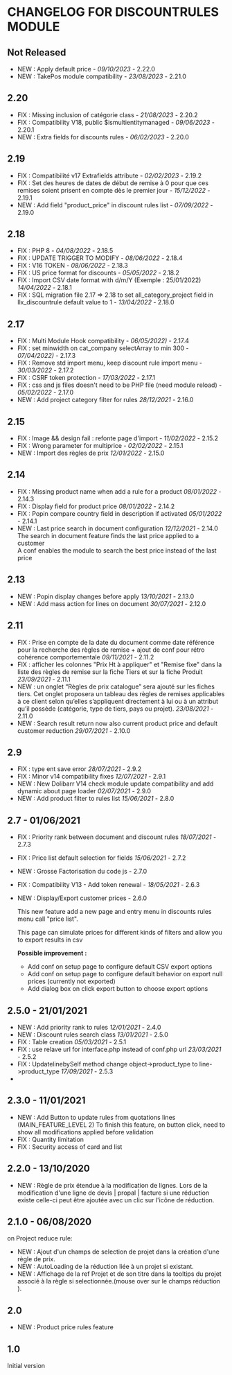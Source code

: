 # CHANGELOG FOR DISCOUNTRULES MODULE

## Not Released

- NEW : Apply default price - *09/10/2023* - 2.22.0
- NEW : TakePos module compatibility - *23/08/2023* - 2.21.0

## 2.20

- FIX : Missing inclusion of catégorie class - *21/08/2023* - 2.20.2
- FIX : Compatibility V18, public $ismultientitymanaged - *09/06/2023* - 2.20.1
- NEW : Extra fields for discounts rules - *06/02/2023* - 2.20.0

## 2.19

- FIX : Compatibilité v17 Extrafields attribute - *02/02/2023* - 2.19.2
- FIX : Set des heures de dates de début de remise à 0 pour que ces remises soient prisent en compte dès le premier jour - *15/12/2022* - 2.19.1
- NEW : Add field "product_price" in discount rules list - *07/09/2022* - 2.19.0

## 2.18

- FIX : PHP 8  - *04/08/2022* - 2.18.5  
- FIX : UPDATE TRIGGER TO MODIFY  - *08/06/2022* - 2.18.4  
- FIX : V16 TOKEN - *08/06/2022* - 2.18.3
- FIX : US price format for discounts - *05/05/2022* - 2.18.2
- FIX : Import CSV date format with d/m/Y (Exemple : 25/01/2022) *14/04/2022* - 2.18.1
- FIX : SQL migration file 2.17 => 2.18 to set all_category_project field in llx_discountrule default value to 1 - *13/04/2022* - 2.18.0


## 2.17
- FIX : Multi Module Hook compatibility - *06/05/2022)* - 2.17.4
- FIX : set minwidth on cat_company selectArray to min 300  - *07/04/2022)* - 2.17.3  
- FIX : Remove std import menu, keep discount rule import menu - *30/03/2022* - 2.17.2
- FIX : CSRF token protection - *17/03/2022* - 2.17.1
- FIX : css and js files doesn't need to be PHP file (need module reload) - *05/02/2022* - 2.17.0
- NEW : Add project category filter for rules *28/12/2021* - 2.16.0

## 2.15

- FIX : Image && design fail : refonte page d'import - *11/02/2022* - 2.15.2
- FIX : Wrong parameter for multiprice - *02/02/2022* - 2.15.1
- NEW : Import des règles de prix  *12/01/2022* - 2.15.0

## 2.14

- FIX : Missing product name when add a rule for a product *08/01/2022* - 2.14.3
- FIX : Display field for product price *08/01/2022* - 2.14.2
- FIX : Popin compare country field in description if activated *05/01/2022* - 2.14.1
- NEW : Last price search in document configuration *12/12/2021* - 2.14.0  
  The search in document feature finds the last price applied to a customer  
  A conf enables the module to search the best price instead of the last price

## 2.13

- NEW : Popin display changes before apply *13/10/2021* - 2.13.0
- NEW : Add mass action for lines on document *30/07/2021* - 2.12.0

## 2.11

- FIX : Prise en compte de la date du document comme date référence pour la recherche des règles de remise + ajout de conf pour rétro cohérence comportementale *09/11/2021* - 2.11.2
- FIX : afficher les colonnes "Prix Ht à appliquer" et "Remise fixe" dans la liste des règles de remise sur la fiche Tiers et sur la fiche Produit *23/09/2021* - 2.11.1
- NEW : un onglet “Règles de prix catalogue” sera ajouté sur les fiches tiers. Cet onglet proposera un tableau des règles de remises applicables à ce client selon qu’elles s’appliquent directement à lui ou à un attribut qu’il possède (catégorie, type de tiers, pays ou projet). *23/08/2021* - 2.11.0
- NEW : Search result return now also current product price and default customer reduction *29/07/2021* - 2.10.0

## 2.9

- FIX : type ent save error *28/07/2021* - 2.9.2
- FIX : Minor v14 compatibility fixes *12/07/2021* - 2.9.1
- NEW : New Dolibarr V14 check module update compatibility and add dynamic about page loader  *02/07/2021* - 2.9.0
- NEW : Add product filter to rules list *15/06/2021* - 2.8.0

## 2.7 - 01/06/2021

- FIX : Priority rank between document and discount rules  *18/07/2021* - 2.7.3
- FIX : Price list default selection for fields *15/06/2021* - 2.7.2
- NEW : Grosse Factorisation du code js - 2.7.0
- FIX : Compatibility V13 - Add token renewal - *18/05/2021* - 2.6.3
- NEW : Display/Export customer prices  - 2.6.0

  This new feature add a new page and entry menu in discounts rules menu call "price list".
  
  This page can simulate prices for different kinds of filters and allow you to export results in csv
  
    **Possible improvement :**
  
    - Add conf on setup page to configure default CSV export options
    - Add conf on setup page to configure default behavior on export null prices (currently not exported)
    - Add dialog box on click export button to choose export options

## 2.5.0 - 21/01/2021
- NEW : Add priority rank to rules *12/01/2021* - 2.4.0
- NEW : Discount rules search class *13/01/2021* - 2.5.0
- FIX : Table creation *05/03/2021* - 2.5.1
- FIX : use relave url for interface.php instead of conf.php url *23/03/2021* - 2.5.2
- FIX : UpdatelinebySelf method  change object->product_type to line->product_type *17/09/2021* - 2.5.3
- 
## 2.3.0 - 11/01/2021

- NEW : Add Button to update rules from quotations lines (MAIN_FEATURE_LEVEL 2)
  To finish this feature, on button click, need to show all modifications applied before validation
- FIX : Quantity limitation
- FIX : Security access of card and list

## 2.2.0 - 13/10/2020

- NEW : Règle de prix étendue à la modification de lignes.
   Lors de la modification d'une ligne de devis | propal | facture si une réduction existe celle-ci peut être ajoutée avec un clic sur l'icône de réduction.

## 2.1.0 - 06/08/2020
on  Project reduce rule:

- NEW : Ajout d'un champs de selection de projet dans la création d'une règle de prix.
- NEW : AutoLoading de la réduction liée à un projet si existant. 
- NEW : Affichage de la ref Projet et de son titre dans la tooltips du projet associé à la règle si selectionnée.(mouse over sur  le champs réduction ).  

## 2.0
- NEW : Product price rules feature


## 1.0
Initial version
